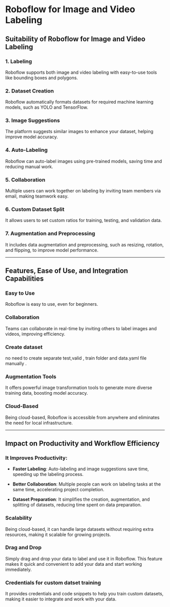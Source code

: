 # Roboflow for Image and Video Labeling

## Suitability of Roboflow for Image and Video Labeling

### 1. **Labeling**
Roboflow supports both image and video labeling with easy-to-use tools like bounding boxes and polygons.

### 2. **Dataset Creation**
Roboflow automatically formats datasets for required machine learning models, such as YOLO and TensorFlow.

### 3. **Image Suggestions**
The platform suggests similar images to enhance your dataset, helping improve model accuracy.

### 4. **Auto-Labeling**
Roboflow can auto-label images using pre-trained models, saving time and reducing manual work.

### 5. **Collaboration**
Multiple users can work together on labeling by inviting team members via email, making teamwork easy.

### 6. **Custom Dataset Split**
It allows users to set custom ratios for training, testing, and validation data.

### 7. **Augmentation and Preprocessing**
It includes data augmentation and preprocessing, such as resizing, rotation, and flipping, to improve model performance.

---

## Features, Ease of Use, and Integration Capabilities

### **Easy to Use**
Roboflow is easy to use, even for beginners. 

### **Collaboration**
Teams can collaborate in real-time by inviting others to label images and videos, improving efficiency.

### **Create dataset**
no need to create separate test,valid , train folder and data.yaml file manually . 

### **Augmentation Tools**
It offers powerful image transformation tools to generate more diverse training data, boosting model accuracy.

### **Cloud-Based**
Being cloud-based, Roboflow is accessible from anywhere and eliminates the need for local infrastructure.

---

## Impact on Productivity and Workflow Efficiency

### **It Improves Productivity:**

- **Faster Labeling**: Auto-labeling and image suggestions save time, speeding up the labeling process.

- **Better Collaboration**: Multiple people can work on labeling tasks at the same time, accelerating project completion.

- **Dataset Preparation**: It simplifies the creation, augmentation, and splitting of datasets, reducing time spent on data preparation.

### **Scalability**
Being cloud-based, it can handle large datasets without requiring extra resources, making it scalable for growing projects.

### **Drag and Drop**
Simply drag and drop your data to label and use it in Roboflow. This feature makes it quick and convenient to add your data and start working immediately.

### **Credentials for custom datset training**
It provides credentials and code snippets to help you train custom datasets, making it easier to integrate and work with your data.